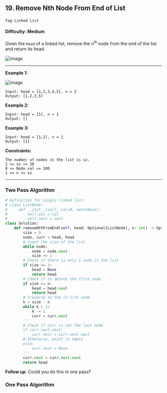 ## 19. Remove Nth Node From End of List

```Tag```: ```Linked List```

#### Difficulty: Medium

Given the ```head``` of a linked list, remove the n<sup>th</sup> node from the end of the list and return its head.

![image](https://user-images.githubusercontent.com/35042430/210295310-f960ddce-005e-4044-9f32-d223c0dd37e3.png)

---

__Example 1:__

![image](https://assets.leetcode.com/uploads/2020/10/03/remove_ex1.jpg)
```
Input: head = [1,2,3,4,5], n = 2
Output: [1,2,3,5]
```

__Example 2:__
```
Input: head = [1], n = 1
Output: []
```

__Example 3:__
```
Input: head = [1,2], n = 1
Output: [1]
```

__Constraints:__
```
The number of nodes in the list is sz.
1 <= sz <= 30
0 <= Node.val <= 100
1 <= n <= sz
```

---

### Two Pass Algorithm

```Python
# Definition for singly-linked list.
# class ListNode:
#     def __init__(self, val=0, next=None):
#         self.val = val
#         self.next = next
class Solution:
    def removeNthFromEnd(self, head: Optional[ListNode], n: int) -> Optional[ListNode]:
        size = 0
        node, curr = head, head
        # Count the size of the list
        while node:
            node = node.next
            size += 1
        # Check if there is only 1 node in the list
        if size == 1:
            head = None
            return head
        # Check if to delete the first node
        if size == n:
            head = head.next
            return head
        # Traverse to the (n-1)th node
        k = size - n
        while k > 1:
            k -= 1
            curr = curr.next
        '''
        # Check if curr is not the last node
        if curr.next.next:
            curr.next = curr.next.next
        # Otherwise, point to empty
        else:
            curr.next = None
        '''
        curr.next = curr.next.next
        return head
```

__Follow up__: Could you do this in one pass?

### One Pass Algorithm

```Python

```
